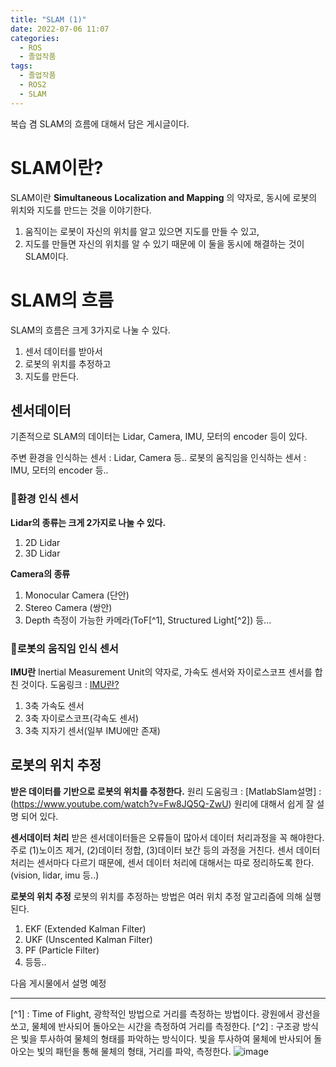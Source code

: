 ```yaml
---
title: "SLAM (1)"
date: 2022-07-06 11:07
categories:
  - ROS
  - 졸업작품
tags:
  - 졸업작품
  - ROS2
  - SLAM
---
```


복습 겸 SLAM의 흐름에 대해서 담은 게시글이다.

# SLAM이란? 
SLAM이란 **Simultaneous Localization and Mapping** 의 약자로, 동시에 로봇의 위치와 지도를 만드는 것을 이야기한다. 
1. 움직이는 로봇이 자신의 위치를 알고 있으면 지도를 만들 수 있고, 
2. 지도를 만들면 자신의 위치를 알 수 있기 때문에 
이 둘을 동시에 해결하는 것이 SLAM이다.

# SLAM의 흐름
SLAM의 흐름은 크게 3가지로 나눌 수 있다.
1. 센서 데이터를 받아서
2. 로봇의 위치를 추정하고
3. 지도를 만든다.

## 센서데이터
기존적으로 SLAM의 데이터는 Lidar, Camera, IMU, 모터의 encoder 등이 있다. 

주변 환경을 인식하는 센서 : Lidar, Camera 등..
로봇의 움직임을 인식하는 센서 : IMU, 모터의 encoder 등..


### 🌱환경 인식 센서
**Lidar의 종류는 크게 2가지로 나눌 수 있다.**
1. 2D Lidar
2. 3D Lidar

**Camera의 종류**
1. Monocular Camera (단안)
2. Stereo Camera (쌍안)
3. Depth 측정이 가능한 카메라(ToF[^1], Structured Light[^2]) 등...

### 🤖로봇의 움직임 인식 센서
**IMU란** 
Inertial Measurement Unit의 약자로, 가속도 센서와 자이로스코프 센서를 합친 것이다. 도움링크 : [IMU란?](https://velog.io/@717lumos/Sensor-IMU의-개념-및-활용법)
1. 3축 가속도 센서
2. 3축 자이로스코프(각속도 센서)
3. 3축 지자기 센서(일부 IMU에만 존재)

## 로봇의 위치 추정
**받은 데이터를 기반으로 로봇의 위치를 추정한다.**
원리 도움링크 : [MatlabSlam설명] : (https://www.youtube.com/watch?v=Fw8JQ5Q-ZwU)
원리에 대해서 쉽게 잘 설명 되어 있다.

**센서데이터 처리**
받은 센서데이터들은 오류들이 많아서 데이터 처리과정을 꼭 해야한다. 주로 (1)노이즈 제거, (2)데이터 정합, (3)데이터 보간 등의 과정을 거친다.
센서 데이터 처리는 센서마다 다르기 때문에, 센서 데이터 처리에 대해서는 따로 정리하도록 한다.(vision, lidar, imu 등..)

**로봇의 위치 추정**
로봇의 위치를 추정하는 방법은 여러 위치 추정 알고리즘에 의해 실행된다.

1. EKF (Extended Kalman Filter)
2. UKF (Unscented Kalman Filter)
3. PF (Particle Filter)
4. 등등.. 

다음 게시물에서 설명 예정

---
[^1] : Time of Flight, 광학적인 방법으로 거리를 측정하는 방법이다. 광원에서 광선을 쏘고, 물체에 반사되어 돌아오는 시간을 측정하여 거리를 측정한다.
[^2] : 구조광 방식은 빛을 투사하여 물체의 형태를 파악하는 방식이다. 빛을 투사하여 물체에 반사되어 돌아오는 빛의 패턴을 통해 물체의 형태, 거리를 파악, 측정한다. ![image](https://bitfab.io/wp-content/uploads/2020/03/luz-estructurada.png) 

